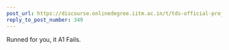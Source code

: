 ```yaml
---
post_url: https://discourse.onlinedegree.iitm.ac.in/t/tds-official-project1-discrepencies/171141/381
reply_to_post_number: 349
---
```

Runned for you, it A1 Fails.